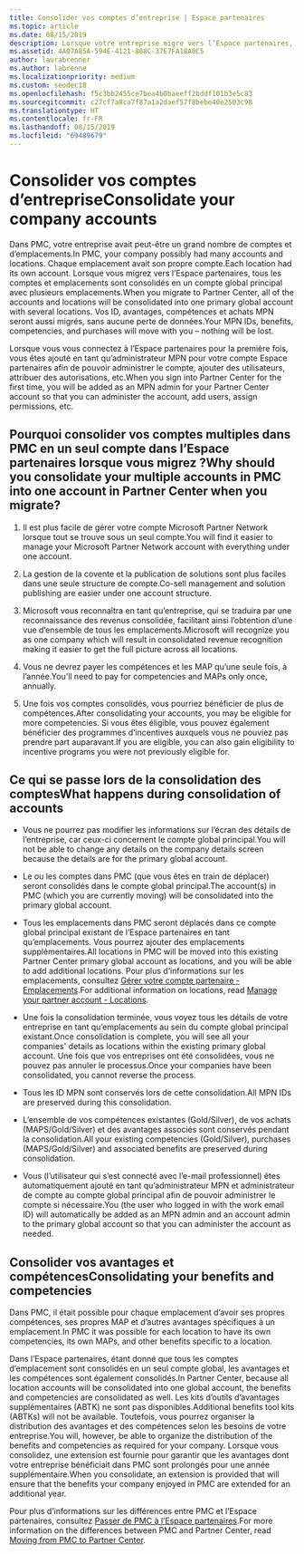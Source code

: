 ```yaml
---
title: Consolider vos comptes d’entreprise | Espace partenaires
ms.topic: article
ms.date: 08/15/2019
description: Lorsque votre entreprise migre vers l’Espace partenaires, tous vos comptes sont consolidés en un seul compte
ms.assetid: 4A07A85A-594E-4121-808C-37E7FA18A0C5
author: laurabrenner
ms.author: labrenne
ms.localizationpriority: medium
ms.custom: seodec18
ms.openlocfilehash: f5c3bb2455ce7bea4b0baeeff2bddf101b3e5c83
ms.sourcegitcommit: c27cf7a8ca7f87a1a2daef57f8bebe40e2503c98
ms.translationtype: HT
ms.contentlocale: fr-FR
ms.lasthandoff: 08/15/2019
ms.locfileid: "69489679"
---
```

# <a name="consolidate-your-company-accounts"></a><span data-ttu-id="00822-103">Consolider vos comptes d’entreprise</span><span class="sxs-lookup"><span data-stu-id="00822-103">Consolidate your company accounts</span></span>

<span data-ttu-id="00822-104">Dans PMC, votre entreprise avait peut-être un grand nombre de comptes et d’emplacements.</span><span class="sxs-lookup"><span data-stu-id="00822-104">In PMC, your company possibly had many accounts and locations.</span></span> <span data-ttu-id="00822-105">Chaque emplacement avait son propre compte.</span><span class="sxs-lookup"><span data-stu-id="00822-105">Each location had its own account.</span></span> <span data-ttu-id="00822-106">Lorsque vous migrez vers l’Espace partenaires, tous les comptes et emplacements sont consolidés en un compte global principal avec plusieurs emplacements.</span><span class="sxs-lookup"><span data-stu-id="00822-106">When you migrate to Partner Center, all of the accounts and locations will be consolidated into one primary global account with several locations.</span></span> <span data-ttu-id="00822-107">Vos ID, avantages, compétences et achats MPN seront aussi migrés, sans aucune perte de données.</span><span class="sxs-lookup"><span data-stu-id="00822-107">Your MPN IDs, benefits, competencies, and purchases will move with you – nothing will be lost.</span></span> 

<span data-ttu-id="00822-108">Lorsque vous vous connectez à l’Espace partenaires pour la première fois, vous êtes ajouté en tant qu’administrateur MPN pour votre compte Espace partenaires afin de pouvoir administrer le compte, ajouter des utilisateurs, attribuer des autorisations, etc.</span><span class="sxs-lookup"><span data-stu-id="00822-108">When you sign into Partner Center for the first time, you will be added as an MPN admin for your Partner Center account so that you can administer the account, add users, assign permissions, etc.</span></span> 

## <a name="why-should-you-consolidate-your-multiple-accounts-in-pmc-into-one-account-in-partner-center-when-you-migrate"></a><span data-ttu-id="00822-109">Pourquoi consolider vos comptes multiples dans PMC en un seul compte dans l’Espace partenaires lorsque vous migrez ?</span><span class="sxs-lookup"><span data-stu-id="00822-109">Why should you consolidate your multiple accounts in PMC into one account in Partner Center when you migrate?</span></span>

1. <span data-ttu-id="00822-110">Il est plus facile de gérer votre compte Microsoft Partner Network lorsque tout se trouve sous un seul compte.</span><span class="sxs-lookup"><span data-stu-id="00822-110">You will find it easier to manage your Microsoft Partner Network account with everything under one account.</span></span>

2. <span data-ttu-id="00822-111">La gestion de la covente et la publication de solutions sont plus faciles dans une seule structure de compte.</span><span class="sxs-lookup"><span data-stu-id="00822-111">Co-sell management and solution publishing are easier under one account structure.</span></span>

3. <span data-ttu-id="00822-112">Microsoft vous reconnaîtra en tant qu’entreprise, qui se traduira par une reconnaissance des revenus consolidée, facilitant ainsi l’obtention d’une vue d’ensemble de tous les emplacements.</span><span class="sxs-lookup"><span data-stu-id="00822-112">Microsoft will recognize you as one company which will result in consolidated revenue recognition making it easier to get the full picture across all locations.</span></span>  

4. <span data-ttu-id="00822-113">Vous ne devrez payer les compétences et les MAP qu’une seule fois, à l’année.</span><span class="sxs-lookup"><span data-stu-id="00822-113">You'll need to pay for competencies and MAPs only once, annually.</span></span>

5. <span data-ttu-id="00822-114">Une fois vos comptes consolidés, vous pourriez bénéficier de plus de compétences.</span><span class="sxs-lookup"><span data-stu-id="00822-114">After consolidating your accounts, you may be eligible for more competencies.</span></span> <span data-ttu-id="00822-115">Si vous êtes éligible, vous pouvez également bénéficier des programmes d’incentives auxquels vous ne pouviez pas prendre part auparavant.</span><span class="sxs-lookup"><span data-stu-id="00822-115">If you are eligible, you can also gain eligibility to incentive programs you were not previously eligible for.</span></span>


## <a name="what-happens-during-consolidation-of-accounts"></a><span data-ttu-id="00822-116">Ce qui se passe lors de la consolidation des comptes</span><span class="sxs-lookup"><span data-stu-id="00822-116">What happens during consolidation of accounts</span></span>

- <span data-ttu-id="00822-117">Vous ne pourrez pas modifier les informations sur l’écran des détails de l’entreprise, car ceux-ci concernent le compte global principal.</span><span class="sxs-lookup"><span data-stu-id="00822-117">You will not be able to change any details on the company details screen because the details are for the primary global account.</span></span> 

- <span data-ttu-id="00822-118">Le ou les comptes dans PMC (que vous êtes en train de déplacer) seront consolidés dans le compte global principal.</span><span class="sxs-lookup"><span data-stu-id="00822-118">The account(s) in PMC (which you are currently moving) will be consolidated into the primary global account.</span></span> 

- <span data-ttu-id="00822-119">Tous les emplacements dans PMC seront déplacés dans ce compte global principal existant de l’Espace partenaires en tant qu’emplacements. Vous pourrez ajouter des emplacements supplémentaires.</span><span class="sxs-lookup"><span data-stu-id="00822-119">All locations in PMC will be moved into this existing Partner Center primary global account as locations, and you will be able to add additional locations.</span></span> <span data-ttu-id="00822-120">Pour plus d’informations sur les emplacements, consultez [Gérer votre compte partenaire - Emplacements](manage-locations.md).</span><span class="sxs-lookup"><span data-stu-id="00822-120">For additional information on locations, read  [Manage your partner account - Locations](manage-locations.md).</span></span>

- <span data-ttu-id="00822-121">Une fois la consolidation terminée, vous voyez tous les détails de votre entreprise en tant qu’emplacements au sein du compte global principal existant.</span><span class="sxs-lookup"><span data-stu-id="00822-121">Once consolidation is complete, you will see all your companies' details as locations within the existing primary global account.</span></span> <span data-ttu-id="00822-122">Une fois que vos entreprises ont été consolidées, vous ne pouvez pas annuler le processus.</span><span class="sxs-lookup"><span data-stu-id="00822-122">Once your companies have been consolidated, you cannot reverse the process.</span></span>

- <span data-ttu-id="00822-123">Tous les ID MPN sont conservés lors de cette consolidation.</span><span class="sxs-lookup"><span data-stu-id="00822-123">All MPN IDs are preserved during this consolidation.</span></span>

- <span data-ttu-id="00822-124">L’ensemble de vos compétences existantes (Gold/Silver), de vos achats (MAPS/Gold/Silver) et des avantages associés sont conservés pendant la consolidation.</span><span class="sxs-lookup"><span data-stu-id="00822-124">All your existing competencies (Gold/Silver), purchases (MAPS/Gold/Silver) and associated benefits are preserved during consolidation.</span></span>

- <span data-ttu-id="00822-125">Vous (l’utilisateur qui s’est connecté avec l’e-mail professionnel) êtes automatiquement ajouté en tant qu’administrateur MPN et administrateur de compte au compte global principal afin de pouvoir administrer le compte si nécessaire.</span><span class="sxs-lookup"><span data-stu-id="00822-125">You (the user who logged in with the work email ID) will automatically be added as an MPN admin and an account admin to the primary global account so that you can administer the account as needed.</span></span> 


## <a name="consolidating-your-benefits-and-competencies"></a><span data-ttu-id="00822-126">Consolider vos avantages et compétences</span><span class="sxs-lookup"><span data-stu-id="00822-126">Consolidating your benefits and competencies</span></span>

<span data-ttu-id="00822-127">Dans PMC, il était possible pour chaque emplacement d’avoir ses propres compétences, ses propres MAP et d’autres avantages spécifiques à un emplacement.</span><span class="sxs-lookup"><span data-stu-id="00822-127">In PMC it was possible for each location to have its own competencies, its own MAPs, and other benefits specific to a location.</span></span>

<span data-ttu-id="00822-128">Dans l’Espace partenaires, étant donné que tous les comptes d’emplacement sont consolidés en un seul compte global, les avantages et les compétences sont également consolidés.</span><span class="sxs-lookup"><span data-stu-id="00822-128">In Partner Center, because all location accounts will be consolidated into one global account, the benefits and competencies are consolidated as well.</span></span> <span data-ttu-id="00822-129">Les kits d’outils d’avantages supplémentaires (ABTK) ne sont pas disponibles.</span><span class="sxs-lookup"><span data-stu-id="00822-129">Additional benefits tool kits (ABTKs) will not be available.</span></span> <span data-ttu-id="00822-130">Toutefois, vous pourrez organiser la distribution des avantages et des compétences selon les besoins de votre entreprise.</span><span class="sxs-lookup"><span data-stu-id="00822-130">You will, however, be able to organize the distribution of the benefits and competencies as required for your company.</span></span> <span data-ttu-id="00822-131">Lorsque vous consolidez, une extension est fournie pour garantir que les avantages dont votre entreprise bénéficiait dans PMC sont prolongés pour une année supplémentaire.</span><span class="sxs-lookup"><span data-stu-id="00822-131">When you consolidate, an extension is provided that will ensure that the benefits your company enjoyed in PMC are extended for an additional year.</span></span>

<span data-ttu-id="00822-132">Pour plus d’informations sur les différences entre PMC et l’Espace partenaires, consultez [Passer de PMC à l’Espace partenaires](guide-to-migration.md).</span><span class="sxs-lookup"><span data-stu-id="00822-132">For more information on the differences between PMC and Partner Center, read [Moving from PMC to Partner Center](guide-to-migration.md).</span></span>

